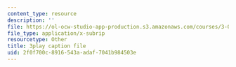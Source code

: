 ```yaml
---
content_type: resource
description: ''
file: https://ol-ocw-studio-app-production.s3.amazonaws.com/courses/3-091sc-introduction-to-solid-state-chemistry-fall-2010/2f0f700c8916543aadaf7041b984503e_KlI1duF4K9o.vtt
file_type: application/x-subrip
resourcetype: Other
title: 3play caption file
uid: 2f0f700c-8916-543a-adaf-7041b984503e
---
```


